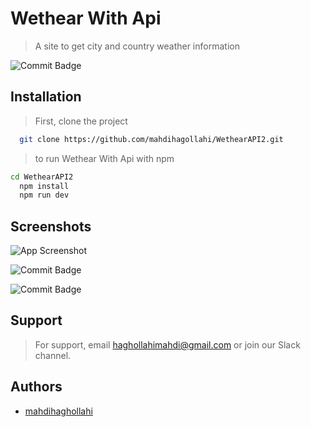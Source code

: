 

# Wethear With Api

> A site to get city and country weather information





![Commit Badge](https://img.shields.io/github/commit-activity/y/mahdihagollahi/sandoghProject)





## Installation

> First, clone the project

```bash
  git clone https://github.com/mahdihagollahi/WethearAPI2.git
```

> to run Wethear With Api with npm

```bash
cd WethearAPI2
  npm install
  npm run dev
```




## Screenshots


![App Screenshot](https://github.com/mahdihagollahi/WethearAPI2/blob/master/src/assets/Screen/Screenshot%202024-10-04%20at%2023.50.30.png)

![Commit Badge](https://github.com/mahdihagollahi/WethearAPI2/blob/master/src/assets/Screen/Screenshot%202024-10-04%20at%2023.50.58.png)

![Commit Badge](https://github.com/mahdihagollahi/WethearAPI2/blob/master/src/assets/Screen/Screenshot%202024-10-04%20at%2023.51.13.png)


## Support

> For support, email haghollahimahdi@gmail.com or join our Slack channel.


## Authors

- [mahdihaghollahi](https://github.com/mahdihagollahi)

